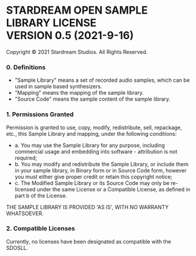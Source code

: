 # STARDREAM OPEN SAMPLE LIBRARY LICENSE<br/>VERSION 0.5 (2021-9-16)
Copyright © 2021 Stardream Studios. All Rights Reserved.

### 0. Definitions

- "Sample Library" means a set of recorded audio samples, which can be used in sample based synthesizers.<br/>
- "Mapping" means the mapping of the sample library.<br/>
- "Source Code" means the sample content of the sample library.

### 1. Permissions Granted

Permission is granted to use, copy, modify, redistribute, sell, repackage, etc., this Sample Library and mapping, under the following conditions:

- a. You may use the Sample Library for any purpose, including commercial usage and embedding into software - attribution is not required;
- b. You may modify and redistribute the Sample Library, or include them in your sample library, in Binary form or in Source Code form, however you must either give proper credit or retain this copyright notice;
- c. The Modified Sample Library or its Source Code may only be re-licensed under the same License or a Compatible License, as defined in part b of the License.

THE SAMPLE LIBRARY IS PROVIDED 'AS IS', WITH NO WARRANTY WHATSOEVER.

### 2. Compatible Licenses

Currently, no licenses have been designated as compatible with the SDOSLL.
